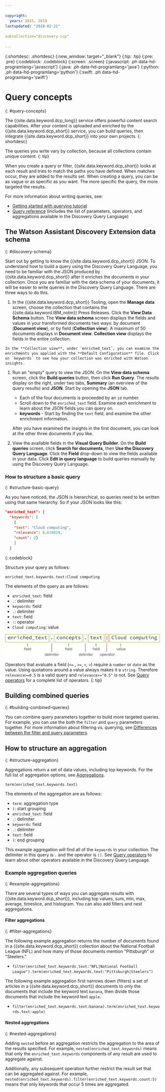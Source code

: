 ```yaml
---

copyright:
  years: 2015, 2019
lastupdated: "2018-02-21"

subcollection="discovery-icp"

---
```


{:shortdesc: .shortdesc}
{:new_window: target="_blank"}
{:tip: .tip}
{:pre: .pre}
{:codeblock: .codeblock}
{:screen: .screen}
{:javascript: .ph data-hd-programlang='javascript'}
{:java: .ph data-hd-programlang='java'}
{:python: .ph data-hd-programlang='python'}
{:swift: .ph data-hd-programlang='swift'}

# Query concepts
{: #query-concepts}

The {{site.data.keyword.dcp_long}} service offers powerful content search capabilities. After your content is uploaded and enriched by the {{site.data.keyword.dcp_short}} service, you can build queries, then integrate {{site.data.keyword.dcp_short}} into your own projects.
{: shortdesc}

  The queries you write vary by collection, because all collections contain unique content.
  {: tip}

When you create a query or filter, {{site.data.keyword.dcp_short}} looks at each result and tries to match the paths you have defined. When matches occur, they are added to the results set. When creating a query, you can be as vague or as specific as you want. The more specific the query, the more targeted the results.

For more information about writing queries, see:
- [Getting started with querying tutorial](/docs/services/discovery-icp?topic=discovery-icp-query-gs)
- [Query reference](/docs/services/discovery-icp?topic=discovery-icp-query-ref) (includes the list of parameters, operators, and aggregations available in the Discovery Query Language)

## The Watson Assistant Discovery Extension data schema
{: #discovery-schema}

Start out by getting to know the {{site.data.keyword.dcp_short}} JSON. To understand how to build a query using the Discovery Query Language, you need to be familiar with the JSON produced by {{site.data.keyword.dcp_short}} after it enriches the documents in your collection. Once you are familiar with the data schema of your documents, it will be easier to write queries in the Discovery Query Language. There are three ways to do this.

  1. In the {{site.data.keyword.dcp_short}} Tooling, open the **Manage data** screen, choose the collection that contains the {{site.data.keyword.IBM_notm}} Press Releases. Click the **View Data Schema** button. The **View data schema** screen displays the fields and values in your transformed documents two ways: by document (**Document view**), or by field (**Collection view**). A maximum of 50 documents displays in **Document view**. **Collection view** displays the fields in the entire collection.

    In the **Collection view**, under `enriched_text`, you can examine the enrichments you applied with the **Default Configuration** file. Click on `keywords` to see how your collection was enriched with Watson insights.

  1. Run an "empty" query to view the JSON. On the **View data schema** screen, click the **Build queries** button, then click **Run Query**. The results display on the right, under two tabs, **Summary** (an overview of the query results) and **JSON**. Start by opening the **JSON** tab.

     -  Each of the four documents is proceeded by an `id` number.
     -  Scroll down to the `enriched_text` field. Examine each enrichment to learn about the JSON fields you can query on.
     -  **keywords** - Start by finding the `text` field, and examine the other enrichment information.

     After you have examined the insights in the first document, you can look at the other three documents if you like.

  1. View the available fields in the **Visual Query Builder**. On the **Build queries** screen, click **Search for documents**, then **Use the Discovery Query Language**. Click the **Field** drop-down to view the fields available in your data. Click **Edit in query language** to build queries manually by using the Discovery Query Language.

### How to structure a basic query
{: #structure-basic-query}

As you have noticed, the JSON is hierarchical, so queries need to be written using that same hierarchy. So if your JSON looks like this:

```json
"enriched_text": {
  "keywords": [
    {
    "text": "Cloud computing",
    "relevance": 0.610029,
    "count": 2}
    ]
  }
```
{: codeblock}

Structure your query as follows:

```
enriched_text.keywords.text:Cloud computing
```

The elements of the query as are follows:

  - `enriched_text`: field
  - `.`: delimiter
  - `keywords`: field
  - `.`: delimiter
  - `text`:  field
  - `:`: operator
  - `Cloud computing`: value

![Example query structure](images/query_structure2.png)

  Operators that evaluate a field (`<=` , `>=`, `<`, `>`) require a `number` or `date` as the value. Using quotations around a value always makes it a `string`. Therefore `relevance>=0.5` is a valid query and `relevance>="0.5"` is not. See [Query operators](/docs/services/discovery-icp?topic=discovery-icp-query-operators) for a complete list of operators.
  {: tip}

## Building combined queries
{: #building-combined-queries}

You can combine query parameters together to build more targeted queries. For example. you can use the both the `filter` and `query` parameters together. For more information about filtering vs. querying, see [Differences between the filter and query parameters](/docs/services/discovery-icp?topic=discovery-icp-query-parameters#filtervquery).

## How to structure an aggregation
{: #structure-aggregation}

Aggregations return a set of data values, including top keywords. For the full list of aggregation options, see [Aggregations](/docs/services/discovery-icp?topic=discovery-icp-query-ref#aggregations).

```
term(enriched_text.keywords.text)
```

The elements of the aggregation are as follows:

  - `term`: aggregation type
  - `(`: start grouping
  - `enriched_text`: field
  - `.`: delimiter
  - `keywords`: field
  - `.`: delimiter
  - `text`: field
  - `)`: end grouping

This example aggregation will find all of the `keywords` in your collection.
The delimiter in this query is `.` and the operator is `()`. See [Query operators](/docs/services/discovery-icp?topic=discovery-icp-query-operators) to learn about other operators available in the Discovery Query Language.

### Example aggregation queries
{: #example-aggregations}

There are several types of ways you can aggregate results with {{site.data.keyword.dcp_short}}, including top values, sum, min, max, average, timeslice, and histogram. You can also add filters and nest aggregations.

#### Filter aggregations
{: #filter-aggregations}

The following example aggregation returns the number of documents found in a {{site.data.keyword.dcp_short}} collection about the National Football League (NFL) and how many of those documents mention "Pittsburgh" or "Steelers."

- `filter(enriched_text.keywords.text:"NFL|National Football League").term(enriched_text.keywords.text:"Pittsburgh|Steelers")`

The following example aggregation first narrows down (filters) a set of articles in a {{site.data.keyword.dcp_short}} documents to only the documents that include the keyword text `banana`, then divide those documents that include the keyword text `apple`.

- `filter(enriched_text.keywords.text:banana).term(enriched_text.keywords.text:apple)`

#### Nested aggregations
{: #nested-aggregations}

Adding `nested` before an aggregation restricts the aggregation to the area of the results specified. For example, `nested(enriched_text.keywords)` means that only the `enriched_text.keywords` components of any result are used to aggregate against. 

Additionally, any subsequent operation further restrict the result set that can be aggregated against. For example, `nested(enriched_text.keywords).filter(enriched_text.keywords.count:5)` means that only keywords that occur 5 times are aggregated.

